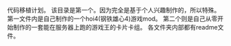 代码移植计划。
该目录是第一个。因为完全是基于个人兴趣制作的，所以特殊。
第一文件内是自己制作的一个hoi4(钢铁雄心4)游戏mod。
第二个则是自己从零开始制作的一套能在服务器上跑的游戏王的卡片卡组。
各文件夹内部都有readme文件。

